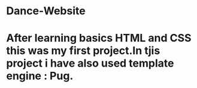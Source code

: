 # Dance-Website
# After learning basics HTML and CSS this was my first project.In tjis project i have also used template engine : Pug.

